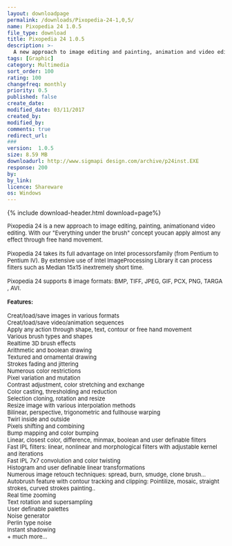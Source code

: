 ```yaml
---
layout: downloadpage
permalink: /downloads/Pixopedia-24-1,0,5/
name: Pixopedia 24 1.0.5
file_type: download
title: Pixopedia 24 1.0.5
description: >-
  A new approach to image editing and painting, animation and video editing.
tags: [Graphic]
category: Multimedia
sort_order: 100
rating: 100
changefreq: monthly
priority: 0.5
published: false
create_date:
modified_date: 03/11/2017
created_by:
modified_by:
comments: true
redirect_url:
###
version:  1.0.5
size: 8.59 MB
downloadurl: http://www.sigmapi design.com/archive/p24inst.EXE
response: 200
by:
by_link:
licence: Shareware
os: Windows
---
```


{% include download-header.html download=page%}

<p style="fix-download-text !important">
<p><font size="2"><p>Pixopedia 24 is a new approach to image editing, painting, animationand video editing. With our "Everything under the brush" concept youcan apply almost any effect through free hand movement. <br />
<br />
Pixopedia 24 takes its full advantage on Intel processors</a>family (from Pentium to Pentium IV). By extensive use of Intel ImageProcessing Library it can process filters such as Median 15x15 inextremely short time. <br />
<br />
Pixopedia 24 supports 8 image formats: BMP, TIFF, JPEG, GIF, PCX, PNG, TARGA , AVI.<br />
<br />
<span class="articleDetailsLink"><strong>Features:</strong></span><br />
<br />
Creat/load/save images in various formats <br />
Creat/load/save video/animation sequences <br />
Apply any action through shape, text, contour or free hand movement <br />
Various brush types and shapes <br />
Realtime 3D brush effects <br />
Arithmetic and boolean drawing <br />
Textured and ornamental drawing<br />
Strokes fading and jittering <br />
Numerous color restrictions <br />
Pixel variation and mutation <br />
Contrast adjustment, color stretching and exchange <br />
Color casting, thresholding and reduction <br />
Selection cloning, rotation and resize <br />
Resize image with various interpolation methods <br />
Bilinear, perspective, trigonometric and fullhouse warping<br />
Twirl inside and outside <br />
Pixels shifting and combining <br />
Bump mapping and color bumping<br />
Linear, closest color, difference, minmax, boolean and user definable filters <br />
Fast IPL filters: linear, nonlinear and morphological filters with adjustable kernel and iterations <br />
Fast IPL 7x7 convolution and color twisting<br />
Histogram and user definable linear transformations <br />
Numerous image retouch techniques: spread, burn, smudge, clone brush...<br />
Autobrush feature with contour tracking and clipping: Pointilize, mosaic, straight strokes, curved strokes painting..<br />
Real time zooming <br />
Text rotation and supersampling <br />
User definable palettes <br />
Noise generator <br />
Perlin type noise <br />
Instant shadowing <br />
+ much more...</p></p></p>
